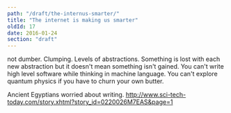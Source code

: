 ```yaml
---
path: "/draft/the-internus-smarter/"
title: "The internet is making us smarter"
oldId: 17
date: 2016-01-24
section: "draft"
---
```

not dumber. Clumping. Levels of abstractions. Something is lost with each new abstraction but it doesn't mean something isn't gained. You can't write high level software while thinking in machine language. You can't explore quantum physics if you have to churn your own butter.

Ancient Egyptians worried about writing. http://www.sci-tech-today.com/story.xhtml?story_id=0220026M7EAS&page=1